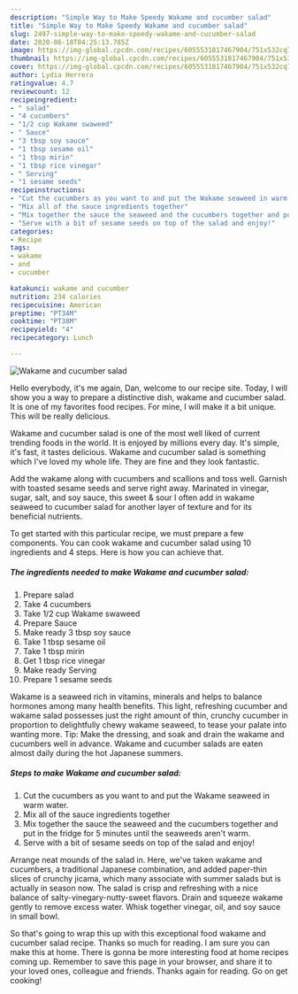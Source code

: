 ```yaml
---
description: "Simple Way to Make Speedy Wakame and cucumber salad"
title: "Simple Way to Make Speedy Wakame and cucumber salad"
slug: 2497-simple-way-to-make-speedy-wakame-and-cucumber-salad
date: 2020-06-18T04:25:13.785Z
image: https://img-global.cpcdn.com/recipes/6055531817467904/751x532cq70/wakame-and-cucumber-salad-recipe-main-photo.jpg
thumbnail: https://img-global.cpcdn.com/recipes/6055531817467904/751x532cq70/wakame-and-cucumber-salad-recipe-main-photo.jpg
cover: https://img-global.cpcdn.com/recipes/6055531817467904/751x532cq70/wakame-and-cucumber-salad-recipe-main-photo.jpg
author: Lydia Herrera
ratingvalue: 4.7
reviewcount: 12
recipeingredient:
- " salad"
- "4 cucumbers"
- "1/2 cup Wakame swaweed"
- " Sauce"
- "3 tbsp soy sauce"
- "1 tbsp sesame oil"
- "1 tbsp mirin"
- "1 tbsp rice vinegar"
- " Serving"
- "1 sesame seeds"
recipeinstructions:
- "Cut the cucumbers as you want to and put the Wakame seaweed in warm water."
- "Mix all of the sauce ingredients together"
- "Mix together the sauce the seaweed and the cucumbers together and put in the fridge for 5 minutes until the seaweeds aren&#39;t warm."
- "Serve with a bit of sesame seeds on top of the salad and enjoy!"
categories:
- Recipe
tags:
- wakame
- and
- cucumber

katakunci: wakame and cucumber 
nutrition: 234 calories
recipecuisine: American
preptime: "PT34M"
cooktime: "PT38M"
recipeyield: "4"
recipecategory: Lunch

---
```



![Wakame and cucumber salad](https://img-global.cpcdn.com/recipes/6055531817467904/751x532cq70/wakame-and-cucumber-salad-recipe-main-photo.jpg)

Hello everybody, it's me again, Dan, welcome to our recipe site. Today, I will show you a way to prepare a distinctive dish, wakame and cucumber salad. It is one of my favorites food recipes. For mine, I will make it a bit unique. This will be really delicious.

Wakame and cucumber salad is one of the most well liked of current trending foods in the world. It is enjoyed by millions every day. It's simple, it's fast, it tastes delicious. Wakame and cucumber salad is something which I've loved my whole life. They are fine and they look fantastic.

Add the wakame along with cucumbers and scallions and toss well. Garnish with toasted sesame seeds and serve right away. Marinated in vinegar, sugar, salt, and soy sauce, this sweet &amp; sour I often add in wakame seaweed to cucumber salad for another layer of texture and for its beneficial nutrients.


To get started with this particular recipe, we must prepare a few components. You can cook wakame and cucumber salad using 10 ingredients and 4 steps. Here is how you can achieve that.

<!--inarticleads1-->

##### The ingredients needed to make Wakame and cucumber salad:

1. Prepare  salad
1. Take 4 cucumbers
1. Take 1/2 cup Wakame swaweed
1. Prepare  Sauce
1. Make ready 3 tbsp soy sauce
1. Take 1 tbsp sesame oil
1. Take 1 tbsp mirin
1. Get 1 tbsp rice vinegar
1. Make ready  Serving
1. Prepare 1 sesame seeds


Wakame is a seaweed rich in vitamins, minerals and helps to balance hormones among many health benefits. This light, refreshing cucumber and wakame salad possesses just the right amount of thin, crunchy cucumber in proportion to delightfully chewy wakame seaweed, to tease your palate into wanting more. Tip: Make the dressing, and soak and drain the wakame and cucumbers well in advance. Wakame and cucumber salads are eaten almost daily during the hot Japanese summers. 

<!--inarticleads2-->

##### Steps to make Wakame and cucumber salad:

1. Cut the cucumbers as you want to and put the Wakame seaweed in warm water.
1. Mix all of the sauce ingredients together
1. Mix together the sauce the seaweed and the cucumbers together and put in the fridge for 5 minutes until the seaweeds aren&#39;t warm.
1. Serve with a bit of sesame seeds on top of the salad and enjoy!


Arrange neat mounds of the salad in. Here, we&#39;ve taken wakame and cucumbers, a traditional Japanese combination, and added paper-thin slices of crunchy jicama, which many associate with summer salads but is actually in season now. The salad is crisp and refreshing with a nice balance of salty-vinegary-nutty-sweet flavors. Drain and squeeze wakame gently to remove excess water. Whisk together vinegar, oil, and soy sauce in small bowl. 

So that's going to wrap this up with this exceptional food wakame and cucumber salad recipe. Thanks so much for reading. I am sure you can make this at home. There is gonna be more interesting food at home recipes coming up. Remember to save this page in your browser, and share it to your loved ones, colleague and friends. Thanks again for reading. Go on get cooking!
